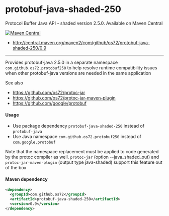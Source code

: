 protobuf-java-shaded-250
========================

Protocol Buffer Java API - shaded version 2.5.0.
Available on Maven Central

[![Maven Central](https://img.shields.io/badge/maven%20central-0.9-brightgreen.svg)](http://search.maven.org/#artifactdetails|com.github.os72|protobuf-java-shaded-250|0.9|)
* http://central.maven.org/maven2/com/github/os72/protobuf-java-shaded-250/0.9

---

Provides protobuf-java 2.5.0 in a separate namespace `com.github.os72.protobuf250` to help resolve runtime compatibility issues when other protobuf-java versions are needed in the same application

See also
* https://github.com/os72/protoc-jar
* https://github.com/os72/protoc-jar-maven-plugin
* https://github.com/google/protobuf

#### Usage

* Use package dependency `protobuf-java-shaded-250` instead of `protobuf-java`
* Use Java namespace `com.github.os72.protobuf250` instead of `com.google.protobuf`

Note that the namespace replacement must be applied to code generated by the protoc compiler as well. `protoc-jar` (option --java_shaded_out) and `protoc-jar-maven-plugin` (output type java-shaded) support this feature out of the box

#### Maven dependency
```xml
<dependency>
  <groupId>com.github.os72</groupId>
  <artifactId>protobuf-java-shaded-250</artifactId>
  <version>0.9</version>
</dependency>
```
